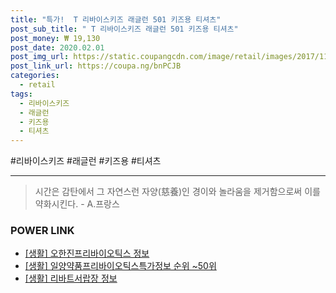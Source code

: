 ```yaml
--- 
title: "특가!  T 리바이스키즈 래글런 501 키즈용 티셔츠" 
post_sub_title: " T 리바이스키즈 래글런 501 키즈용 티셔츠" 
post_money: ₩ 19,130 
post_date: 2020.02.01 
post_img_url: https://static.coupangcdn.com/image/retail/images/2017/11/09/16/7/026ee432-186b-464e-9a39-d4db0af6fe61.jpg 
post_link_url: https://coupa.ng/bnPCJB 
categories: 
  - retail 
tags: 
  - 리바이스키즈 
  - 래글런 
  - 키즈용 
  - 티셔츠 
--- 
```

  #리바이스키즈 #래글런 #키즈용 #티셔츠 
<hr> 

> 시간은 감탄에서 그 자연스런 자양(慈養)인 경이와 놀라움을 제거함으로써 이를 약화시킨다. - A.프랑스 


### POWER LINK

* <a href="https://blog.naver.com/fasyy4321/221759486367" target="_blank"> [생활] 오한진프리바이오틱스 정보 </a>
* <a href="https://blog.naver.com/sakai111/221772882091" target="_blank"> [생활] 일양약품프리바이오틱스특가정보 순위 ~50위</a>
* <a href="https://blog.naver.com/sakai111/221769903380" target="_blank"> [생활] 리바트서랍장 정보 </a>
